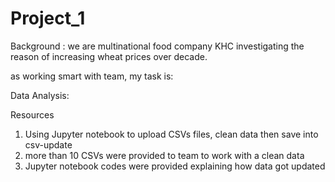 # Project_1

Background : we are multinational food company KHC investigating the reason of increasing wheat prices over decade.

as working smart with team, my task is:

Data Analysis:

Resources
1. Using Jupyter notebook to upload CSVs files, clean data then save into csv-update
2. more than 10 CSVs were provided to team to work with a clean data
3. Jupyter notebook codes were provided explaining how data got updated



